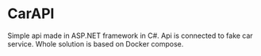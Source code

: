 # CarAPI
Simple api made in ASP.NET framework in C#. Api is connected to fake car service. Whole solution is based on Docker compose.
